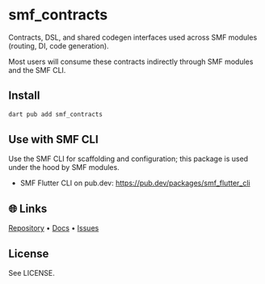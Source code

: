 # smf_contracts

Contracts, DSL, and shared codegen interfaces used across SMF modules (routing, DI, code generation).

Most users will consume these contracts indirectly through SMF modules and the SMF CLI.

## Install
```bash
dart pub add smf_contracts
```

## Use with SMF CLI
Use the SMF CLI for scaffolding and configuration; this package is used under the hood by SMF modules.

- SMF Flutter CLI on pub.dev: https://pub.dev/packages/smf_flutter_cli

## 🌐 Links
[Repository](https://github.com/saymyframe/smf_modules) • [Docs](https://doc.saymyframe.com) • [Issues](https://github.com/saymyframe/smf_modules/issues)

## License
See LICENSE.
